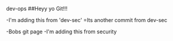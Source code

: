 dev-ops
##Heyy yo  Git!!!

-I'm adding this from 'dev-sec'
=Its another commit from dev-sec

-Bobs git page
-I'm adding this from security

